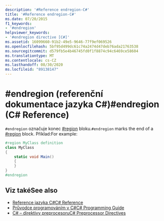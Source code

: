 ```yaml
---
description: '#Reference endregion-C#'
title: '#Reference endregion-C#'
ms.date: 07/20/2015
f1_keywords:
- '#endregion'
helpviewer_keywords:
- '#endregion directive [C#]'
ms.assetid: 16099660-91b2-49e5-9646-77f9ef069526
ms.openlocfilehash: 5bf95d499dc61c74a2474d47deb76ada21763538
ms.sourcegitcommit: d579fb5e4b46745fd0f1f8874c94c6469ce58604
ms.translationtype: MT
ms.contentlocale: cs-CZ
ms.lasthandoff: 08/30/2020
ms.locfileid: "89138147"
---
```

# <a name="endregion-c-reference"></a><span data-ttu-id="5c857-103">#endregion (referenční dokumentace jazyka C#)</span><span class="sxs-lookup"><span data-stu-id="5c857-103">#endregion (C# Reference)</span></span>
<span data-ttu-id="5c857-104">`#endregion` označuje konec [#region](./preprocessor-region.md) bloku.</span><span class="sxs-lookup"><span data-stu-id="5c857-104">`#endregion` marks the end of a [#region](./preprocessor-region.md) block.</span></span> <span data-ttu-id="5c857-105">Příklad:</span><span class="sxs-lookup"><span data-stu-id="5c857-105">For example:</span></span>  
  
```csharp
#region MyClass definition  
class MyClass
{  
    static void Main()
    {  
    }  
}  
#endregion  
```  
  
## <a name="see-also"></a><span data-ttu-id="5c857-106">Viz také</span><span class="sxs-lookup"><span data-stu-id="5c857-106">See also</span></span>

- [<span data-ttu-id="5c857-107">Reference jazyka C#</span><span class="sxs-lookup"><span data-stu-id="5c857-107">C# Reference</span></span>](../index.md)
- [<span data-ttu-id="5c857-108">Průvodce programováním v C#</span><span class="sxs-lookup"><span data-stu-id="5c857-108">C# Programming Guide</span></span>](../../programming-guide/index.md)
- [<span data-ttu-id="5c857-109">C# – direktivy preprocesoru</span><span class="sxs-lookup"><span data-stu-id="5c857-109">C# Preprocessor Directives</span></span>](./index.md)
